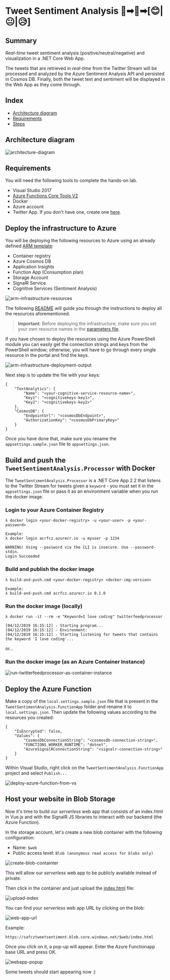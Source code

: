 # Tweet Sentiment Analysis 💬➡🧠➡[😊|😐|😥]

## Summary

 *Real-time* tweet sentiment analysis (positive/neutral/negative) and visualization in a .NET Core Web App.
 
 The tweets that are retrieved in *real-time* from the Twitter Stream will be processed and analyzed by the Azure Sentiment Analysis API and persisted in Cosmos DB. 
 Finally, both the tweet text and sentiment will be displayed in the Web App as they come through.


## Index

- [Architecture diagram](#architecture-diagram)
- [Requirements](#requirements)
- [Steps](#steps)

## Architecture diagram

![architecture-diagram](./docs/images/architecture-diagram.PNG)

## Requirements

You will need the following tools to complete the hands-on lab.

- Visual Studio 2017
- [Azure Functions Core Tools V2](https://github.com/Azure/azure-functions-core-tools#windows)
- Docker
- Azure account
- Twitter App. If you don't have one, create one [here](https://developer.twitter.com/en/apps).

## Deploy the infrastructure to Azure

You will be deploying the following resources to Azure using an already defined [ARM template](./arm-template/azuredeploy.json):

- Container registry
- Azure Cosmos DB
- Application Insights
- Function App (Consumption plan)
- Storage Account
- SignalR Service
- Cognitive Services (Sentiment Analysis)

![arm-infrastructure-resources](./docs/images/arm-infrastructure-resources.PNG)

The following [README](./arm-template/README.md) will guide you through the instructions to deploy all the resources aforementioned.

> **Important**: Before deploying the infrastructure, make sure you set your own resource names in the [parameters file](./arm-template/azuredeploy.parameters.json).

If you have chosen to deploy the resources using the Azure PowerShell module you can easily get the connection strings and keys from the PowerShell window; otherwise, you will have to go through every single resource in the portal and find the keys.

![arm-infrastructure-deployment-output](./docs/images/arm-infrastructure-deployment-output.PNG)

Next step is to update the file with your keys:

    {
        "TextAnalytics": {
            "Name": "<your-cognitive-service-resource-name>",
            "Key1": "<cognitivekeys-key1>",
            "Key2": "<cognitivekeys-key2>"
        },
        "CosmosDB": {
            "EndpointUrl": "<cosmosDbEndpoint>",
            "AuthorizationKey": "<cosmosDbPrimaryKey>"
        }
    }

Once you have done that, make sure you rename the `appsettings.sample.json` file to `appsettings.json`.

## Build and push the `TweetSentimentAnalysis.Processor` with Docker

The `TweetSentimentAnalysis.Processor` is a .NET Core App 2.2 that listens to the Twitter Stream for tweets given a `keyword` - you must set it in the `appsettings.json` file or pass it as an environment variable when you *run* the docker image.

### Login to your Azure Container Registry

    λ docker login <your-docker-registry> -u <your-user> -p <your-password>

    Example:
    λ docker login acrfcz.azurecr.io -u myuser -p 1234

    WARNING! Using --password via the CLI is insecure. Use --password-stdin.
    Login Succeeded

### Build and publish the docker image

    λ build-and-push.cmd <your-docker-registry> <docker-img-version>

    Example:
    λ build-and-push.cmd acrfcz.azurecr.io 0.1.0

### Run the docker image (locally)

    λ docker run -it --rm -e "Keyword=I love coding" twitterfeedprocessor

    [04/12/2019 16:15:12] - Starting program...
    [04/12/2019 16:15:12] - Environment:
    [04/12/2019 16:15:12] - Starting listening for tweets that contains the keyword 'I love coding'...

or... 

### Run the docker image (as an Azure Container Instance)

![run-twitterfeedprocessor-as-container-instance](./docs/images/run-twitterfeedprocessor-as-container-instance.PNG)

## Deploy the Azure Function

Make a copy of the `local.settings.sample.json` file that is present in the `TweetSentimentAnalysis.FunctionApp` folder and rename it to `local.settings.json`. Then update the following values according to the resources you created:

    {
        "IsEncrypted": false,
        "Values": {
            "CosmosDbConnectionString": "<cosmosdb-connection-string>",
            "FUNCTIONS_WORKER_RUNTIME": "dotnet",
            "AzureSignalRConnectionString": "<signalr-connection-string>"
        }
    }

Within Visual Studio, right click on the `TweetSentimentAnalysis.FunctionApp` project and select `Publish...`

![deploy-azure-function-from-vs](./docs/images/deploy-azure-function-from-vs.PNG)

## Host your website in Blob Storage

Now it's time to build our *serverless* web app that consists of an index.html in Vue.js and with the SignalR JS libraries to interact with our backend (the Azure Function).

In the storage account, let's create a new blob container with the following configuration:

- Name: `$web`
- Public access level: `Blob (anonymous read access for blobs only)`

![create-blob-containter](./docs/images/create-blob-container.PNG)

This will allow our *serverless* web app to be publicly available instead of private.

Then click in the container and just upload the [index.html](./docs/demo/app/index.html) file:

![upload-index](./docs/images/upload-index.PNG)

You can find your *serverless* web app URL by clicking on the blob:

![web-app-url](./docs/images/web-app-url.PNG)

Example:

    https://safcztweetsentiment.blob.core.windows.net/$web/index.html

Once you click on it, a pop-up will appear. Enter the Azure Functionapp base URL and press OK.

![webapp-popup](./docs/images/webapp-popup.PNG)

Some tweets should start appearing now :)